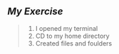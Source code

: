 ## *My Exercise*

>1. I opened my terminal
>2. CD to my home directory
>3. Created files and foulders
